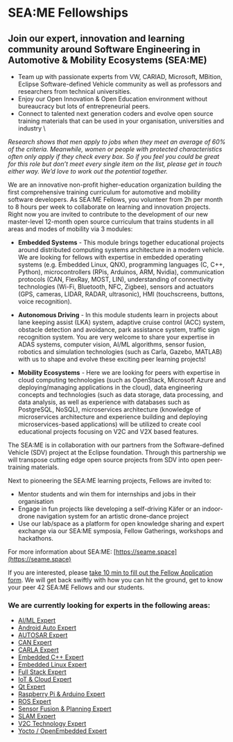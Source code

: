 # SEA:ME Fellowships


## Join our expert, innovation and learning community around Software Engineering in Automotive & Mobility Ecosystems (SEA:ME)


* Team up with passionate experts from VW, CARIAD, Microsoft, MBition, Eclipse Software-defined Vehicle community as well as professors and researchers from technical universities.
* Enjoy our Open Innovation & Open Education environment without bureaucracy but lots of entrepreneurial peers.
* Connect to talented next generation coders and evolve open source training materials that can be used in your organisation, universities and industry     \

*Research shows that men apply to jobs when they meet an average of 60% of the criteria. Meanwhile, women or people with protected characteristics often only apply if they check every box. So if you feel you could be great for this role but don’t meet every single item on the list, please get in touch either way. We’d love to work out the potential together.*

We are an innovative non-profit higher-education organization building the first comprehensive training curriculum for automotive and mobility software developers. As SEA:ME Fellows, you volunteer from 2h per month to 8 hours per week to collaborate on learning and innovation projects. Right now you are invited to contribute to the development of our new master-level 12-month open source curriculum that trains students in all areas and modes of mobility via 3 modules: 


* **Embedded Systems** - This module brings together educational projects around distributed computing systems architecture in a modern vehicle. We are looking for fellows with expertise in embedded operating systems (e.g. Embedded Linux, QNX), programming languages (C, C++, Python), microcontrollers (RPis, Arduinos, ARM, Nvidia), communication protocols (CAN, FlexRay, MOST, LIN), understanding of connectivity technologies (Wi-Fi, Bluetooth, NFC, Zigbee), sensors and actuators (GPS, cameras, LIDAR, RADAR, ultrasonic), HMI (touchscreens, buttons, voice recognition).

* **Autonomous Driving** - In this module students learn in projects about lane keeping assist (LKA) system, adaptive cruise control (ACC) system, obstacle detection and avoidance, park assistance system, traffic sign recognition system. You are very welcome to share your expertise in ADAS systems, computer vision, AI/ML algorithms, sensor fusion, robotics and simulation technologies (such as Carla, Gazebo, MATLAB)  with us to shape and evolve these exciting peer learning projects!

* **Mobility Ecosystems** - Here we are looking for peers with expertise in cloud computing technologies (such as OpenStack, Microsoft Azure and deploying/managing applications in the cloud), data engineering concepts and technologies (such as data storage, data processing, and data analysis, as well as experience with databases such as PostgreSQL, NoSQL), microservices architecture (knowledge of microservices architecture and experience building and deploying microservices-based applications) will be utilized to create cool educational projects focusing on V2C and V2X based features.

The SEA:ME is in collaboration with our partners from the Software-defined Vehicle (SDV) project at the Eclipse foundation. Through this partnership we will transpose cutting edge open source projects from SDV into open peer-training materials. 

Next to pioneering the SEA:ME learning projects, Fellows are invited to:

* Mentor students and win them for internships and jobs in their organisation
* Engage in fun projects like developing a self-driving Käfer or an indoor-drone navigation system for an artistic drone-dance project
* Use our lab/space as a platform for open knowledge sharing and expert exchange via our SEA:ME symposia, Fellow Gatherings, workshops and hackathons.

For more information about SEA:ME: [https://seame.space](https://seame.space)

If you are interested, please [take 10 min to fill out the Fellow Application form](https://seame.space/become-a-fellow/). We will get back swiftly with how you can hit the ground, get to know your peer 42 SEA:ME Fellows and our students.

### We are currently looking for experts in the following areas:

* [AI/ML Expert](./Fellowship-Descriptions/AI-ML_Expert.md)
* [Android Auto Expert](./Fellowship-Descriptions/Android-Auto_Expert.md)
* [AUTOSAR Expert](./Fellowship-Descriptions/AUTOSAR_Expert.md)
* [CAN Expert](./Fellowship-Descriptions/CAN_Expert.md)
* [CARLA Expert](./Fellowship-Descriptions/CARLA_Expert.md)
* [Embedded C++ Expert](./Fellowship-Descriptions/Embedded-CPP_Expert.md)
* [Embedded Linux Expert](./Fellowship-Descriptions/Embedded-Linux_Expert.md)
* [Full Stack Expert](./Fellowship-Descriptions/Full-Stack_Expert.md)
* [IoT & Cloud Expert](./Fellowship-Descriptions/IoT-Cloud_Expert.md)
* [Qt Expert](./Fellowship-Descriptions/Qt_Expert.md)
* [Raspberry Pi & Arduino Expert](./Fellowship-Descriptions/RPi-Arduino_Expert.md)
* [ROS Expert](./Fellowship-Descriptions/ROS_Expert.md)
* [Sensor Fusion & Planning Expert](./Fellowship-Descriptions/ADAS_Expert.md)
* [SLAM Expert](./Fellowship-Descriptions/SLAM_Expert.md)
* [V2C Technology Expert](./Fellowship-Descriptions/V2C_Expert.md)
* [Yocto / OpenEmbedded Expert](./Fellowship-Descriptions/Yocto-OpenEmbedded_Expert.md)